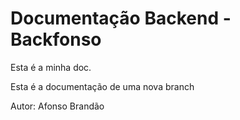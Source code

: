 # Documentação Backend - Backfonso

Esta é a minha doc.

Esta é a documentação de uma nova branch

Autor: Afonso Brandão